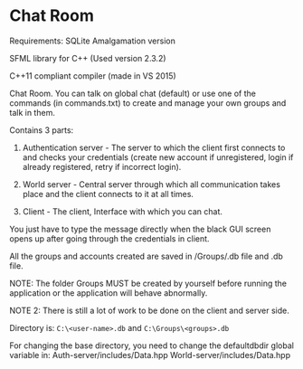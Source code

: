 # Chat Room

Requirements:
SQLite Amalgamation version

SFML library for C++ (Used version 2.3.2)

C++11 compliant compiler (made in VS 2015)




Chat Room.
You can talk on global chat (default) or use one of the commands (in commands.txt) to create and manage your own groups and talk in them.

Contains 3 parts:
1. Authentication server - The server to which the client first connects to and checks your credentials (create new account if unregistered, login if already registered, retry if incorrect login).

2. World server - Central server through which all communication takes place and the client connects to it at all times.

3. Client - The client, Interface with which you can chat.


You just have to type the message directly when the black GUI screen opens up after going through the credentials in client.

All the groups and accounts created are saved in /Groups/<group-name>.db file and <account-name>.db file.



NOTE: The folder Groups MUST be created by yourself before running the application or the application will behave abnormally.

NOTE 2: There is still a lot of work to be done on the client and server side.

Directory is:
    `C:\<user-name>.db`
and
    `C:\Groups\<groups>.db`

For changing the base directory, you need to change the defaultdbdir global variable in:
    Auth-server/includes/Data.hpp
    World-server/includes/Data.hpp
